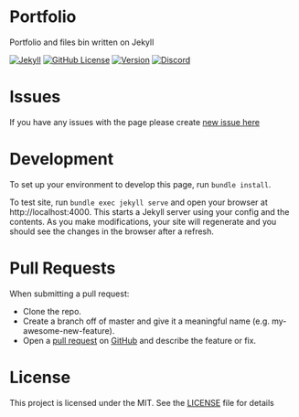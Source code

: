 # Portfolio
Portfolio and files bin written on Jekyll

[![Jekyll](https://github.com/igorkowalczyk/igorkowalczyk.github.io/workflows/Jekyll/badge.svg)](https://igorkowalczyk.github.io)
[![GitHub License](https://img.shields.io/github/license/igorkowalczyk/igorkowalczyk.github.io?color=%2334D058&logo=github&logoColor=959DA5&labelColor=24292E)](https://igorkowalczyk.github.io/license.txt)
[![Version](https://img.shields.io/github/v/release/igorkowalczyk/igorkowalczyk.github.io?color=%2334D058&logo=github&logoColor=959DA5&labelColor=24292E)](https://github.com/igorkowalczyk/igorkowalczyk.github.io/releases)
[![Discord](https://img.shields.io/discord/666599184844980224?color=%2334D058&logo=discord&logoColor=7289da&labelColor=24292E)](https://discord.gg/f4KtqNB)

# Issues
If you have any issues with the page please create [new issue here](https://github.com/igorkowalczyk/igorkwalczyk.github.io/issues)

# Development
To set up your environment to develop this page, run `bundle install`.

To test site, run `bundle exec jekyll serve` and open your browser at http://localhost:4000. This starts a Jekyll server using your config and the contents. As you make modifications, your site will regenerate and you should see the changes in the browser after a refresh.

# Pull Requests
When submitting a pull request:

- Clone the repo.
- Create a branch off of master and give it a meaningful name (e.g. my-awesome-new-feature).
- Open a [pull request](https://github.com/igorkowalczyk/igorkwalczyk.github.io/pulls) on [GitHub](https://github.com) and describe the feature or fix.

# License
This project is licensed under the MIT. See the [LICENSE](https://github.com/igorkowalczyk/igorkwalczyk.github.io/blob/master/license.md) file for details
